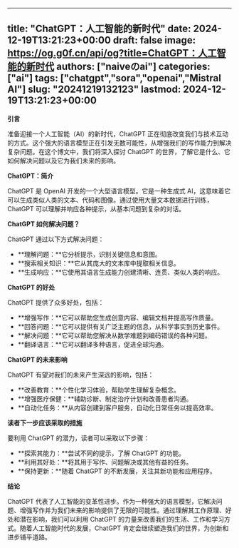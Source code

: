 
---
title: "ChatGPT：人工智能的新时代"
date: 2024-12-19T13:21:23+00:00
draft: false
image: https://og.g0f.cn/api/og?title=ChatGPT：人工智能的新时代
authors: ["naiveのai"]
categories: ["ai"]
tags: ["chatgpt","sora","openai","Mistral AI"]
slug: "20241219132123"
lastmod: 2024-12-19T13:21:23+00:00
---
**引言**

准备迎接一个人工智能（AI）的新时代，ChatGPT 正在彻底改变我们与技术互动的方式。这个强大的语言模型正在引发无数可能性，从增强我们的写作能力到解决复杂问题。在这个博文中，我们将深入探讨 ChatGPT 的世界，了解它是什么、它如何解决问题以及它为我们未来的影响。

**ChatGPT：简介**

ChatGPT 是 OpenAI 开发的一个大型语言模型。它是一种生成式 AI，这意味着它可以生成类似人类的文本、代码和图像。通过使用大量文本数据进行训练，ChatGPT 可以理解并响应各种提示，从基本问题到复杂的对话。

**ChatGPT 如何解决问题？**

ChatGPT 通过以下方式解决问题：

* **理解问题：**它分析提示，识别关键信息和意图。
* **搜索相关知识：**它从其庞大的文本库中提取相关信息。
* **生成响应：**它使用其语言生成能力创建清晰、连贯、类似人类的响应。

**ChatGPT 的好处**

ChatGPT 提供了众多好处，包括：

* **增强写作：**它可以帮助您生成创意内容、编辑文档并提高写作质量。
* **回答问题：**它可以提供有关广泛主题的信息，从科学事实到历史事件。
* **解决问题：**它可以帮助您解决从数学难题到编码错误的各种问题。
* **翻译语言：**它可以翻译多种语言，促进全球沟通。

**ChatGPT 的未来影响**

ChatGPT 有望对我们的未来产生深远的影响，包括：

* **改善教育：**个性化学习体验，帮助学生理解复杂概念。
* **增强医疗保健：**辅助诊断、制定治疗计划和改善患者沟通。
* **自动化任务：**从内容创建到客户服务，自动化日常任务以提高效率。

**读者下一步应该采取的措施**

要利用 ChatGPT 的潜力，读者可以采取以下步骤：

* **探索其能力：**尝试不同的提示，了解 ChatGPT 的功能。
* **利用其好处：**将其用于写作、问题解决或其他有益的任务。
* **保持更新：**随着 ChatGPT 的不断发展，关注其新功能和应用程序。

**结论**

ChatGPT 代表了人工智能的变革性进步。作为一种强大的语言模型，它解决问题、增强写作并为我们未来的影响提供了无限的可能性。通过理解其工作原理、好处和潜在影响，我们可以利用 ChatGPT 的力量来改善我们的生活、工作和学习方式。随着人工智能时代的发展，ChatGPT 肯定会继续塑造我们的世界，为创新和进步铺平道路。